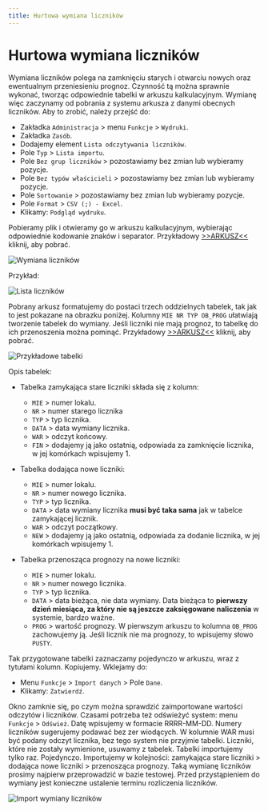 ```yaml
---
title: Hurtowa wymiana liczników
---
```


# Hurtowa wymiana liczników

Wymiana liczników polega na zamknięciu starych i otwarciu nowych oraz ewentualnym przeniesieniu prognoz. Czynność tą można sprawnie wykonać, tworząc odpowiednie tabelki w arkuszu kalkulacyjnym. Wymianę więc zaczynamy od pobrania z systemu arkusza z danymi obecnych liczników. Aby to zrobić, należy przejść do:

- Zakładka `Administracja` > menu `Funkcje` > `Wydruki`.
- Zakładka `Zasób`.
- Dodajemy element `Lista odczytywania liczników`.
- Pole `Typ` > `Lista importu`.
- Pole `Bez grup liczników` > pozostawiamy bez zmian lub wybieramy pozycje.
- Pole `Bez typów właścicieli` > pozostawiamy bez zmian lub wybieramy pozycje.
- Pole `Sortowanie` > pozostawiamy bez zmian lub wybieramy pozycje.
- Pole `Format` > `CSV (;) - Excel`.
- Klikamy: `Podgląd wydruku`.

Pobieramy plik i otwieramy go w arkuszu kalkulacyjnym, wybierając odpowiednie kodowanie znaków i separator. Przykładowy [>>ARKUSZ<<](listaodczytywanialicznikow.xls) kliknij, aby pobrać.

![Wymiana liczników](listalicznikow.gif)

Przykład:

![Lista liczników](wymlistalicznikow.png)

Pobrany arkusz formatujemy do postaci trzech oddzielnych tabelek, tak jak to jest pokazane na obrazku poniżej. Kolumny `MIE NR TYP OB_PROG` ułatwiają tworzenie tabelek do wymiany. Jeśli liczniki nie mają prognoz, to tabelkę do ich przenoszenia można pominąć. Przykładowy [>>ARKUSZ<<](tabelkidowymiany.xls) kliknij, aby pobrać.

![Przykładowe tabelki](tabelkiwymiany.png)

Opis tabelek:

- Tabelka zamykająca stare liczniki składa się z kolumn:
  - `MIE` > numer lokalu.
  - `NR` > numer starego licznika
  - `TYP` > typ licznika.
  - `DATA` > data wymiany licznika.
  - `WAR` > odczyt końcowy.
  - `FIN` > dodajemy ją jako ostatnią, odpowiada za zamknięcie licznika, w jej komórkach wpisujemy 1.

- Tabelka dodająca nowe liczniki:
  - `MIE` > numer lokalu.
  - `NR` > numer nowego licznika.
  - `TYP` > typ licznika.
  - `DATA` > data wymiany licznika **musi być taka sama** jak w tabelce zamykającej licznik.
  - `WAR` > odczyt początkowy.
  - `NEW` > dodajemy ją jako ostatnią, odpowiada za dodanie licznika, w jej komórkach wpisujemy 1.

- Tabelka przenosząca prognozy na nowe liczniki:
  - `MIE` > numer lokalu.
  - `NR` > numer nowego licznika.
  - `TYP` > typ licznika.
  - `DATA` > data bieżąca, nie data wymiany. Data bieżąca to **pierwszy dzień miesiąca, za który nie są jeszcze zaksięgowane naliczenia** w systemie, bardzo ważne.
  - `PROG` > wartość prognozy. W pierwszym arkuszu to kolumna `OB_PROG` zachowujemy ją. Jeśli licznik nie ma prognozy, to wpisujemy słowo `PUSTY`.

Tak przygotowane tabelki zaznaczamy pojedynczo w arkuszu, wraz z tytułami kolumn. Kopiujemy. Wklejamy do:

- Menu `Funkcje` > `Import danych` > Pole `Dane`.
- Klikamy: `Zatwierdź`.

Okno zamknie się, po czym można sprawdzić zaimportowane wartości odczytów i liczników. Czasami potrzeba też odświeżyć system: menu `Funkcje` > `Odśwież`. Datę wpisujemy w formacie RRRR-MM-DD. Numery liczników sugerujemy podawać bez zer wiodących. W kolumnie WAR musi być podany odczyt licznika, bez tego system nie przyjmie tabelki. Liczniki, które nie zostały wymienione, usuwamy z tabelek. Tabelki importujemy tylko raz. Pojedynczo. Importujemy w kolejności: zamykająca stare liczniki > dodająca nowe liczniki > przenosząca prognozy. Taką wymianę liczników prosimy najpierw przeprowadzić w bazie testowej. Przed przystąpieniem do wymiany jest konieczne ustalenie terminu rozliczenia liczników.

![Import wymiany liczników](importwymianylicznikow.gif)